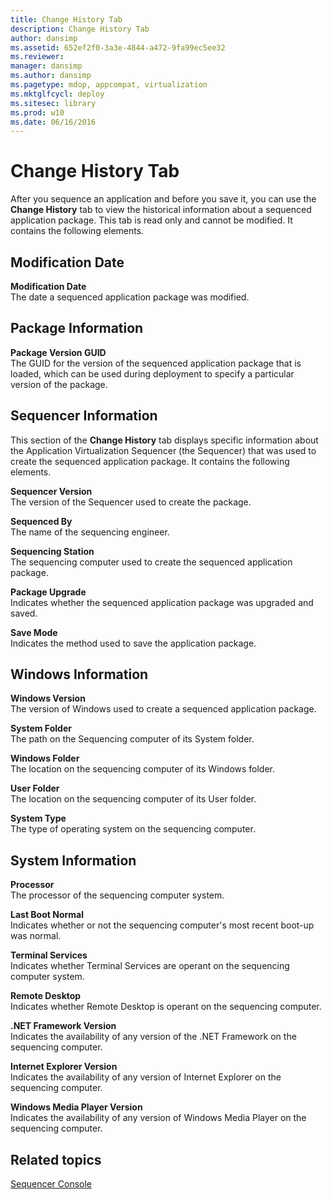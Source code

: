 ```yaml
---
title: Change History Tab
description: Change History Tab
author: dansimp
ms.assetid: 652ef2f0-3a3e-4844-a472-9fa99ec5ee32
ms.reviewer: 
manager: dansimp
ms.author: dansimp
ms.pagetype: mdop, appcompat, virtualization
ms.mktglfcycl: deploy
ms.sitesec: library
ms.prod: w10
ms.date: 06/16/2016
---
```



# Change History Tab


After you sequence an application and before you save it, you can use the **Change History** tab to view the historical information about a sequenced application package. This tab is read only and cannot be modified. It contains the following elements.

## Modification Date


<a href="" id="modification-date"></a>**Modification Date**  
The date a sequenced application package was modified.

## Package Information


<a href="" id="package-version-guid"></a>**Package Version GUID**  
The GUID for the version of the sequenced application package that is loaded, which can be used during deployment to specify a particular version of the package.

## Sequencer Information


This section of the **Change History** tab displays specific information about the Application Virtualization Sequencer (the Sequencer) that was used to create the sequenced application package. It contains the following elements.

<a href="" id="sequencer-version"></a>**Sequencer Version**  
The version of the Sequencer used to create the package.

<a href="" id="sequenced-by"></a>**Sequenced By**  
The name of the sequencing engineer.

<a href="" id="sequencing-station"></a>**Sequencing Station**  
The sequencing computer used to create the sequenced application package.

<a href="" id="package-upgrade"></a>**Package Upgrade**  
Indicates whether the sequenced application package was upgraded and saved.

<a href="" id="save-mode"></a>**Save Mode**  
Indicates the method used to save the application package.

## Windows Information


<a href="" id="windows-version"></a>**Windows Version**  
The version of Windows used to create a sequenced application package.

<a href="" id="system-folder"></a>**System Folder**  
The path on the Sequencing computer of its System folder.

<a href="" id="windows-folder"></a>**Windows Folder**  
The location on the sequencing computer of its Windows folder.

<a href="" id="user-folder"></a>**User Folder**  
The location on the sequencing computer of its User folder.

<a href="" id="system-type"></a>**System Type**  
The type of operating system on the sequencing computer.

## System Information


<a href="" id="processor"></a>**Processor**  
The processor of the sequencing computer system.

<a href="" id="last-boot-normal"></a>**Last Boot Normal**  
Indicates whether or not the sequencing computer's most recent boot-up was normal.

<a href="" id="terminal-services"></a>**Terminal Services**  
Indicates whether Terminal Services are operant on the sequencing computer system.

<a href="" id="remote-desktop"></a>**Remote Desktop**  
Indicates whether Remote Desktop is operant on the sequencing computer.

<a href="" id="-net-framework-version"></a>**.NET Framework Version**  
Indicates the availability of any version of the .NET Framework on the sequencing computer.

<a href="" id="internet-explorer-version"></a>**Internet Explorer Version**  
Indicates the availability of any version of Internet Explorer on the sequencing computer.

<a href="" id="windows-media-player-version"></a>**Windows Media Player Version**  
Indicates the availability of any version of Windows Media Player on the sequencing computer.

## Related topics


[Sequencer Console](sequencer-console.md)

 

 





